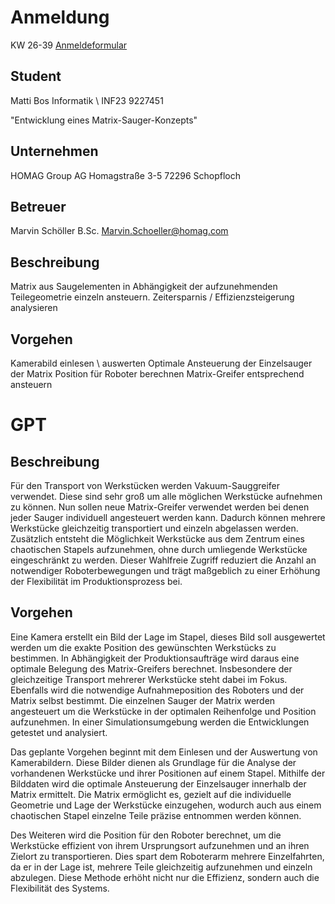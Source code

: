 # Anmeldung

KW 26-39
[Anmeldeformular](https://www.dhbw-stuttgart.de/studierendenportal/horb/informatik/studienbetrieb/praxisarbeiten/praxis-ii-t3-2000/)
## Student
Matti
Bos
Informatik \ INF23
9227451

"Entwicklung eines Matrix-Sauger-Konzepts"

## Unternehmen
HOMAG Group AG
Homagstraße 3-5
72296 Schopfloch

## Betreuer
Marvin Schöller
B.Sc.
Marvin.Schoeller@homag.com

## Beschreibung
Matrix aus Saugelementen in Abhängigkeit der aufzunehmenden Teilegeometrie einzeln ansteuern.
Zeitersparnis / Effizienzsteigerung analysieren

## Vorgehen
Kamerabild einlesen \ auswerten
Optimale Ansteuerung der Einzelsauger der Matrix
Position für Roboter berechnen
Matrix-Greifer entsprechend ansteuern

# GPT
## Beschreibung
Für den Transport von Werkstücken werden Vakuum-Sauggreifer verwendet. Diese sind sehr groß um alle möglichen Werkstücke aufnehmen zu können. Nun sollen neue Matrix-Greifer verwendet werden bei denen jeder Sauger individuell angesteuert werden kann. Dadurch können mehrere Werkstücke gleichzeitig transportiert und einzeln abgelassen werden. Zusätzlich entsteht die Möglichkeit Werkstücke aus dem Zentrum eines chaotischen Stapels aufzunehmen, ohne durch umliegende Werkstücke eingeschränkt zu werden. Dieser Wahlfreie Zugriff reduziert die Anzahl an notwendiger Roboterbewegungen und trägt maßgeblich zu einer Erhöhung der Flexibilität im Produktionsprozess bei.

## Vorgehen
Eine Kamera erstellt ein Bild der Lage im Stapel, dieses Bild soll ausgewertet werden um die exakte Position des gewünschten Werkstücks zu bestimmen. 
In Abhängigkeit der Produktionsaufträge wird daraus eine optimale Belegung des Matrix-Greifers berechnet. Insbesondere der gleichzeitige Transport mehrerer Werkstücke steht dabei im Fokus.
Ebenfalls wird die notwendige Aufnahmeposition des Roboters und der Matrix selbst bestimmt.
Die einzelnen Sauger der Matrix werden angesteuert um die Werkstücke in der optimalen Reihenfolge und Position aufzunehmen.
In einer Simulationsumgebung werden die Entwicklungen getestet und analysiert.


Das geplante Vorgehen beginnt mit dem Einlesen und der Auswertung von Kamerabildern. Diese Bilder dienen als Grundlage für die Analyse der vorhandenen Werkstücke und ihrer Positionen auf einem Stapel. Mithilfe der Bilddaten wird die optimale Ansteuerung der Einzelsauger innerhalb der Matrix ermittelt. Die Matrix ermöglicht es, gezielt auf die individuelle Geometrie und Lage der Werkstücke einzugehen, wodurch auch aus einem chaotischen Stapel einzelne Teile präzise entnommen werden können.

Des Weiteren wird die Position für den Roboter berechnet, um die Werkstücke effizient von ihrem Ursprungsort aufzunehmen und an ihren Zielort zu transportieren. Dies spart dem Roboterarm mehrere Einzelfahrten, da er in der Lage ist, mehrere Teile gleichzeitig aufzunehmen und einzeln abzulegen. Diese Methode erhöht nicht nur die Effizienz, sondern auch die Flexibilität des Systems.
